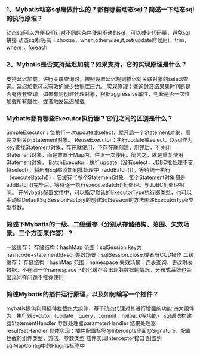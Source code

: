 ### 1、Mybatis动态sql是做什么的？都有哪些动态sql？简述一下动态sql的执行原理？
动态sql可以方便我们针对不同的条件使用不通的sql，可以减少代码量，避免sql拼接
动态sql标签有：choose，when,otherwise,if,set(update时候用)，trim，where ，foreach
### 2、Mybatis是否支持延迟加载？如果支持，它的实现原理是什么？
支持延迟加载。进行关联查询时，按照设置延迟规则推迟对关联对象的select查询。延迟加载可以有效的减少数据库压力。
实现原理：查询封装结果集时判断是否有嵌套查询，如果有则创建代理对象，根据aggressive属性，判断是否一次性加载所有属性，或者触发延迟加载
### Mybatis都有哪些Executor执行器？它们之间的区别是什么？
SimpleExecutor：每执行一次update或select，就开启一个Statement对象，用完立刻关闭Statement对象。
ReuseExecutor：执行update或select，以sql作为key查找Statement对象，存在就使用，不存在就创建，用完后，不关闭Statement对象，而是放置于Map内，供下一次使用。简言之，就是重复使用Statement对象。
BatchExecutor：执行update（没有select，JDBC批处理不支持select），将所有sql都添加到批处理中（addBatch()），等待统一执行（executeBatch()），它缓存了多个Statement对象，每个Statement对象都是addBatch()完毕后，等待逐一执行executeBatch()批处理。与JDBC批处理相同。
在Mybatis配置文件中，可以指定默认的ExecutorType执行器类型，也可以手动给DefaultSqlSessionFactory的创建SqlSession的方法传递ExecutorType类型参数。
### 简述下Mybatis的一级、二级缓存（分别从存储结构、范围、失效场景。三个方面来作答）？
一级缓存：
    存储结构：hashMap
    范围：sqlSession key为hashcode+statementId+sql
    失效场景：sqlSession.close,或者有CUD操作
二级缓存：
    存储结构：hashMap
    范围：namespace
    失效场景：连表查询，更改附表数据，不在同一个namespace下的化缓存会出现脏数据的情况，分布式系统也会出现同样问题不推荐使用
### 简述Mybatis的插件运行原理，以及如何编写一个插件？
mybatis提供利用插件拦截四大组件，基于动态代理对其进行增强的功能
四大组件为：执行器Excutor（update，query，commit，rollback等功能）
          sql语法构建器StatementHandler
          参数处理器parameterHandler
          结果处理器resultSetHandler
具体实现：插件配置标签@Intercepts里面@Signature，配置拦截的组件类型，方法，参数类型
        插件实现Interceptor接口
        配置到sqlMapConfig中的Plugins标签中
            

    